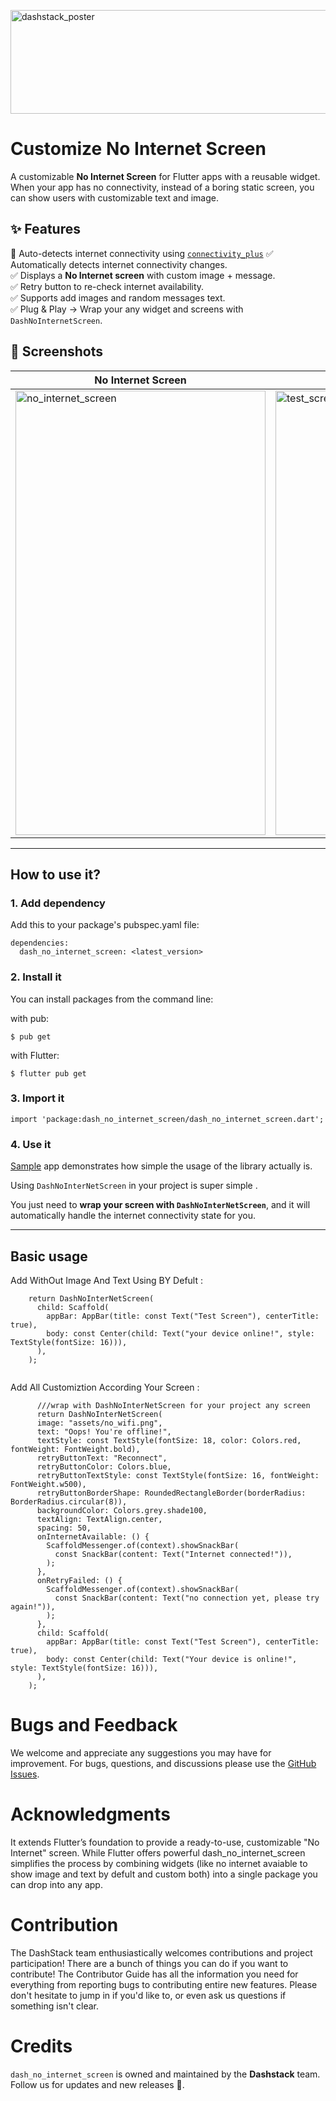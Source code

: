 

[<img width="1860" height="166" alt="dashstack_poster" src="https://github.com/user-attachments/assets/12f83877-3a1d-4bc2-876b-c5e551acc7ca" />](https://dashstack.notion.site/Ravi-Vithani-e65c362e335d45ef993225687e4aacb8?pvs=143)



#   Customize No Internet Screen 
A customizable **No Internet Screen** for Flutter apps with a reusable widget.  
When your app has no connectivity, instead of a boring static screen, you can show users with customizable text and image.

## ✨ Features
🔌 Auto-detects internet connectivity using [`connectivity_plus`](https://pub.dev/packages/connectivity_plus)
✅ Automatically detects internet connectivity changes.  
✅ Displays a **No Internet screen** with custom image + message.  
✅ Retry button to re-check internet availability.  
✅ Supports add images and random messages text.  
✅ Plug & Play → Wrap your any widget and screens with `DashNoInternetScreen`.    

## 📸 Screenshots
| No Internet Screen | Example Screen |
|--------------------|----------------|
| <img width="400" height="711" alt="no_internet_screen" src="https://github.com/user-attachments/assets/ca0139af-c384-4a61-af21-5a8568268ea8" /> | <img width="400" height="711" alt="test_screen" src="https://github.com/user-attachments/assets/a88c3f40-e99d-465e-9df5-725b61900265" /> |

---
## How to use it?

### 1. Add dependency
Add this to your package's pubspec.yaml file:
```
dependencies:
  dash_no_internet_screen: <latest_version>
  ```
### 2. Install it
You can install packages from the command line:

with pub:

```
$ pub get
```
with Flutter:
``` 
$ flutter pub get
```
### 3. Import it
```
import 'package:dash_no_internet_screen/dash_no_internet_screen.dart';
``` 
### 4. Use it
[Sample](https://github.com/sentanilesh007/dash_no_internet_screen) app demonstrates how simple the usage of the library actually is.

Using `DashNoInterNetScreen` in your project is super simple .  

You just need to **wrap your screen with `DashNoInterNetScreen`**, and it will automatically handle the internet connectivity state for you.

---

## Basic usage

Add WithOut Image And Text Using BY Defult :


```
    return DashNoInterNetScreen(
      child: Scaffold(
        appBar: AppBar(title: const Text("Test Screen"), centerTitle: true),
        body: const Center(child: Text("your device online!", style: TextStyle(fontSize: 16))),
      ),
    );
  
```

Add All Customiztion According Your Screen :

```
      ///wrap with DashNoInterNetScreen for your project any screen
      return DashNoInterNetScreen(
      image: "assets/no_wifi.png",
      text: "Oops! You're offline!",
      textStyle: const TextStyle(fontSize: 18, color: Colors.red, fontWeight: FontWeight.bold),
      retryButtonText: "Reconnect",
      retryButtonColor: Colors.blue,
      retryButtonTextStyle: const TextStyle(fontSize: 16, fontWeight: FontWeight.w500),
      retryButtonBorderShape: RoundedRectangleBorder(borderRadius: BorderRadius.circular(8)),
      backgroundColor: Colors.grey.shade100,
      textAlign: TextAlign.center,
      spacing: 50,
      onInternetAvailable: () {
        ScaffoldMessenger.of(context).showSnackBar(
          const SnackBar(content: Text("Internet connected!")),
        );
      },
      onRetryFailed: () {
        ScaffoldMessenger.of(context).showSnackBar(
          const SnackBar(content: Text("no connection yet, please try again!")),
        );
      },
      child: Scaffold(
        appBar: AppBar(title: const Text("Test Screen"), centerTitle: true),
        body: const Center(child: Text("Your device is online!", style: TextStyle(fontSize: 16))),
      ),
    );
```

# Bugs and Feedback 
We welcome and appreciate any suggestions you may have for improvement. For bugs, questions, and discussions please use the  [GitHub Issues](https://github.com/sentanilesh007/dash_no_internet_screen/issues).

# Acknowledgments
It extends Flutter’s foundation to provide a ready-to-use, customizable "No Internet" screen. While Flutter offers powerful dash_no_internet_screen simplifies the process by combining widgets (like no internet avaiable to show image and text by defult and custom both) into a single package you can drop into any app.

# Contribution
The DashStack team enthusiastically welcomes contributions and project participation! There are a bunch of things you can do if you want to contribute! The Contributor Guide has all the information you need for everything from reporting bugs to contributing entire new features. Please don't hesitate to jump in if you'd like to, or even ask us questions if something isn't clear.

# Credits
`dash_no_internet_screen` is owned and maintained by the **Dashstack** team.  
Follow us for updates and new releases 🚀.


